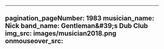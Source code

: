 ------
pagination_pageNumber: 1983
musician_name: Nick
band_name: Gentleman&amp;#39;s Dub Club
img_src: images/musician2018.png
onmouseover_src: 
------